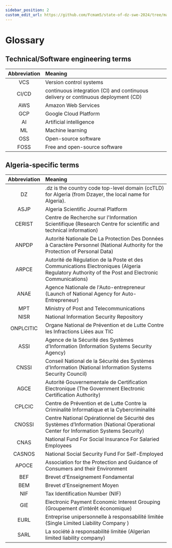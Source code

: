 ```yaml
---
sidebar_position: 2
custom_edit_url: https://github.com/Fcmam5/state-of-dz-swe-2024/tree/master/website/docs/appendix/glossary.md
---
```


# Glossary


## Technical/Software engineering terms

| Abbreviation | Meaning                                                                           |
| :----------: | :-------------------------------------------------------------------------------- |
|     VCS      | Version control systems                                                           |
|    CI/CD     | continuous integration (CI) and continuous delivery or continuous deployment (CD) |
|     AWS      | Amazon Web Services                                                               |
|     GCP      | Google Cloud Platform                                                             |
|      AI      | Artificial intelligence                                                           |
|      ML      | Machine learning                                                                  |
|     OSS      | Open-source software                                                              |
|     FOSS     | Free and open-source software                                                     |

## Algeria-specific terms
| Abbreviation | Meaning                                                                                                                                           |
| :----------: | :------------------------------------------------------------------------------------------------------------------------------------------------ |
|      DZ      | .dz is the country code top-level domain (ccTLD) for Algeria (from Dzayer, the local name for Algeria).                                           |
|     ASJP     | Algeria Scientific Journal Platform                                                                                                               |
|    CERIST    | Centre de Recherche sur l'Information Scientifique (Research Centre for scientific and technical information)                                     |
|    ANPDP     | Autorité Nationale De La Protection Des Données à Caractère Personnel (National Authority for the Protection of Personal Data)                    |
|    ARPCE     | Autorité de Régulation de la Poste et des Communications Electroniques   (Algeria Regulatory Authority of the Post and Electronic Communications) |
|     ANAE     | Agence Nationale de l'Auto-entrepreneur (Launch of National Agency for Auto-Entrepreneur)                                                         |
|     MPT      | Ministry of Post and Telecommunications                                                                                                           |
|     NISR     | National Information Security Repository                                                                                                          |
|  ONPLCITIC   | Organe National de Prévention et de Lutte Contre les Infractions Liées aux TIC                                                                    |
|     ASSI     | Agence de la Sécurité des Systèmes d’Information (Information Systems Security Agency)                                                            |
|    CNSSI     | Conseil National de la Sécurité des Systèmes d’Information (National Information Systems Security Council)                                        |
|     AGCE     | Autorité Gouvernementale de Certification Electronique (The Government Electronic Certification Authority)                                        |
|    CPLCIC    | Centre de Prévention et de Lutte Contre la Criminalité Informatique et la Cybercriminalité                                                        |
|    CNOSSI    | Centre National Opérationnel de Sécurité des Systèmes d’Information (National Operational Center for Information Systems Security)                |
|     CNAS     | National Fund For Social Insurance For Salaried Employees                                                                                         |
|    CASNOS    | National Social Security Fund For Self-Employed                                                                                                   |
|    APOCE     | Association for the Protection and Guidance of Consumers and their Environment                                                                    |
|     BEF      | Brevet d'Enseignement Fondamental                                                                                                                 |
|     BEM      | Brevet d’Enseignement Moyen                                                                                                                       |
|     NIF      | Tax Identification Number (NIF)                                                                                                                   |
|     GIE      | Electronic Payment Economic Interest Grouping (Groupement d’intérêt économique)                                                                   |
|     EURL     | Entreprise unipersonnelle à responsabilité limitée  (Single Limited Liability Company )                                                           |
|     SARL     | La société à responsabilité limitée (Algerian limited liability company)                                                                      |
